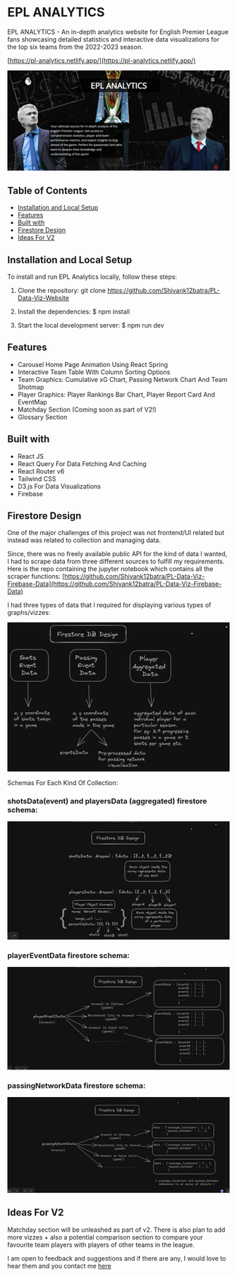 # EPL ANALYTICS

EPL ANALYTICS - An in-depth analytics website for English Premier League fans showcasing detailed statistics and interactive data visualizations for the top six teams from the 2022-2023 season.

[https://pl-analytics.netlify.app/](https://pl-analytics.netlify.app/)

![pl-analytics](src/assets/cover_image.jpg)
## Table of Contents

- [Installation and Local Setup](#installation-and-local-setup)
- [Features](#features)
- [Built with](#built-with)
- [Firestore Design](#firestore-design)
- [Ideas For V2](#ideas-for-v2)

## Installation and Local Setup

To install and run EPL Analytics locally, follow these steps:

1. Clone the repository:
git clone https://github.com/Shivank12batra/PL-Data-Viz-Website

2. Install the dependencies:
$ npm install

3. Start the local development server:
$ npm run dev

## Features

- Carousel Home Page Animation Using React Spring
- Interactive Team Table With Column Sorting Options
- Team Graphics: Cumulative xG Chart, Passing Network Chart And Team Shotmap
- Player Graphics: Player Rankings Bar Chart, Player Report Card And EventMap
- Matchday Section (Coming soon as part of V2!)
- Glossary Section 

## Built with

- React JS
- React Query For Data Fetching And Caching
- React Router v6
- Tailwind CSS
- D3.js For Data Visualizations
- Firebase


## Firestore Design

One of the major challenges of this project was not frontend/UI related but instead was related to collection and managing data.

Since, there was no freely available public API for the kind of data I wanted, I had to scrape data from three different sources to fulfill my requirements. Here is the repo containing the jupyter notebook which contains all the scraper functions: [https://github.com/Shivank12batra/PL-Data-Viz-Firebase-Data](https://github.com/Shivank12batra/PL-Data-Viz-Firebase-Data)

I had three types of data that I required for displaying various types of graphs/vizzes:

![db-design](src/assets/firestoreDesign.png)

Schemas For Each Kind Of Collection:

### shotsData(event) and playersData (aggregated) firestore schema:

![shots-db](src/assets/shotsDataDB.jpg)

### playerEventData firestore schema:

![player-db](src/assets/playerEventDataDB.jpg)

### passingNetworkData firestore schema:

![network-db](src/assets/passingNetworkDB.jpg)

## Ideas For V2

Matchday section will be unleashed as part of v2. There is also plan to add more vizzes + also a potential comparison section to compare your favourite team players with players of other teams in the league. 

I am open to feedback and suggestions and if there are any, I would love to hear them and you contact me [here](https://www.linkedin.com/in/shivank-batra-4594b9202/)



